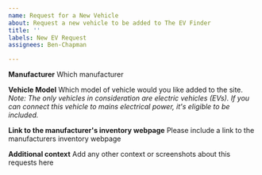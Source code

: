 ```yaml
---
name: Request for a New Vehicle
about: Request a new vehicle to be added to The EV Finder
title: ''
labels: New EV Request
assignees: Ben-Chapman

---
```


**Manufacturer**
Which manufacturer

**Vehicle Model**
Which model of vehicle would you like added to the site.
*Note: The only vehicles in consideration are electric vehicles (EVs). If you can connect this vehicle to mains electrical power, it's eligible to be included.*

**Link to the manufacturer's inventory webpage**
Please include a link to the manufacturers inventory webpage

**Additional context**
Add any other context or screenshots about this requests here
